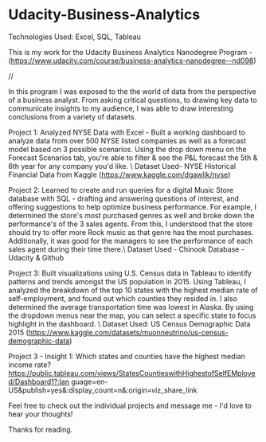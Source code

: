 # Udacity-Business-Analytics

Technologies Used: Excel, SQL, Tableau

This is my work for the Udacity Business Analytics Nanodegree Program - (https://www.udacity.com/course/business-analytics-nanodegree--nd098)

//

In this program I was exposed to the the world of data from the perspective of a business analyst. From asking critical questions, to drawing key data to communicate insights to my audience, I was able to draw interesting conclusions from a variety of datasets.

Project 1: Analyzed NYSE Data with Excel - Built a working dashboard to analyze data from over 500 NYSE listed companies as well as a forecast model based on 3 possible scenarios. Using the drop down menu on the Forecast Scenarios tab, you're able to filter & see the P&L forecast the 5th & 6th year for any company you'd like. \\ Dataset Used- NYSE Historical Financial Data from Kaggle (https://www.kaggle.com/dgawlik/nyse)

Project 2: Learned to create and run queries for a digital Music Store database with SQL - drafting and answering questions of interest, and offering suggestions to help optimize business performance. For example, I determined the store's most purchased genres as well and broke down the performance's of the 3 sales agents. From this, I understood that the store should try to offer more Rock music as that genre has the most purchases. Additionally, it was good for the managers to see the performance of each sales agent during their time there.\\ Dataset Used - Chinook Database - Udacity & Github

Project 3: Built visualizations using U.S. Census data in Tableau to identify patterns and trends amongst the US population in 2015. Using Tableau, I analyzed the breakdown of the top 10 states with the highest median rate of self-employment, and found out which counties they resided in. I also determined the average transportation time was lowest in Alaska. By using the dropdown menus near the map, you can select a specific state to focus highlight in the dashboard. \\ Dataset Used: US Census Demographic Data 2015 (https://www.kaggle.com/datasets/muonneutrino/us-census-demographic-data)

  Project 3 - Insight 1: Which states and counties have the highest median income rate?
  https://public.tableau.com/views/StatesCountieswithHighestofSelfEMployed/Dashboard1?:lan guage=en-US&publish=yes&:display_count=n&:origin=viz_share_link


Feel free to check out the individual projects and message me - I'd love to hear your thoughts!

Thanks for reading.
